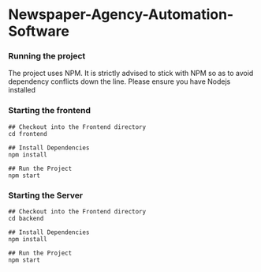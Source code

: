 # Newspaper-Agency-Automation-Software

### Running the project

The project uses NPM. It is strictly advised to stick with NPM so as to avoid dependency conflicts down the line. Please ensure you have Nodejs installed

### Starting the frontend

```
## Checkout into the Frontend directory
cd frontend

## Install Dependencies
npm install

## Run the Project
npm start

```

### Starting the Server

```
## Checkout into the Frontend directory
cd backend

## Install Dependencies
npm install

## Run the Project
npm start

```
